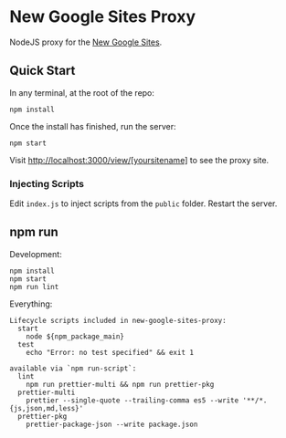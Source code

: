 # New Google Sites Proxy

NodeJS proxy for the [New Google Sites](https://sites.google.com/new).

## Quick Start

In any terminal, at the root of the repo:

```console
npm install
```

Once the install has finished, run the server:

```console
npm start
```

Visit <http://localhost:3000/view/[yoursitename]> to see the proxy site.

### Injecting Scripts

Edit `index.js` to inject scripts from the `public` folder. Restart the server.

## npm run

Development:

```console
npm install
npm start
npm run lint
```

Everything:

```console
Lifecycle scripts included in new-google-sites-proxy:
  start
    node ${npm_package_main}
  test
    echo "Error: no test specified" && exit 1

available via `npm run-script`:
  lint
    npm run prettier-multi && npm run prettier-pkg
  prettier-multi
    prettier --single-quote --trailing-comma es5 --write '**/*.{js,json,md,less}'
  prettier-pkg
    prettier-package-json --write package.json
```
